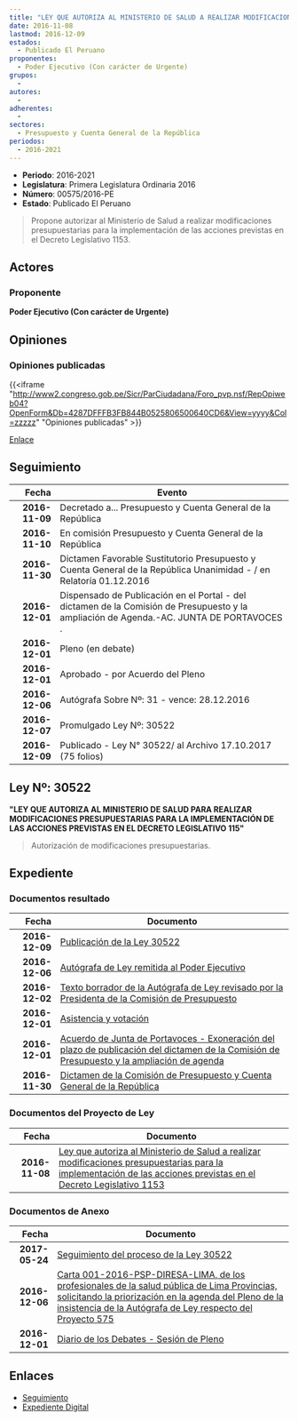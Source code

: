 ```yaml
---
title: "LEY QUE AUTORIZA AL MINISTERIO DE SALUD A REALIZAR MODIFICACIONES PRESUPUESTARIAS PARA LA IMPLEMENTACIÓN DE LAS ACCIONES PREVISTAS EN EL DECRETO LEGISLATIVO 1153"
date: 2016-11-08
lastmod: 2016-12-09
estados: 
  - Publicado El Peruano
proponentes: 
  - Poder Ejecutivo (Con carácter de Urgente)
grupos: 
  - 
autores: 
  - 
adherentes: 
  - 
sectores: 
  - Presupuesto y Cuenta General de la República
periodos: 
  - 2016-2021
---
```


- **Periodo**: 2016-2021
- **Legislatura**: Primera Legislatura Ordinaria 2016
- **Número**: 00575/2016-PE
- **Estado**: Publicado El Peruano

> Propone autorizar al Ministerio de Salud a realizar modificaciones presupuestarias para la implementación de las acciones previstas en el Decreto Legislativo 1153.


## Actores

### Proponente

**Poder Ejecutivo (Con carácter de Urgente)**


## Opiniones

### Opiniones publicadas

{{<iframe "http://www2.congreso.gob.pe/Sicr/ParCiudadana/Foro_pvp.nsf/RepOpiweb04?OpenForm&Db=4287DFFFB3FB844B0525806500640CD6&View=yyyy&Col=zzzzz" "Opiniones publicadas" >}}

[Enlace](http://www2.congreso.gob.pe/Sicr/ParCiudadana/Foro_pvp.nsf/RepOpiweb04?OpenForm&Db=4287DFFFB3FB844B0525806500640CD6&View=yyyy&Col=zzzzz)

## Seguimiento

| Fecha | Evento |
|------:|--------|
| **2016-11-09** | Decretado a... Presupuesto y Cuenta General de la República|
| **2016-11-10** | En comisión Presupuesto y Cuenta General de la República|
| **2016-11-30** | Dictamen Favorable Sustitutorio Presupuesto y Cuenta General de la República Unanimidad - / en Relatoría 01.12.2016|
| **2016-12-01** | Dispensado de Publicación en el Portal - del dictamen de la Comisión de Presupuesto y la ampliación de Agenda.-AC. JUNTA DE PORTAVOCES .|
| **2016-12-01** | Pleno (en debate)|
| **2016-12-01** | Aprobado - por Acuerdo del Pleno|
| **2016-12-06** | Autógrafa Sobre Nº: 31 - vence: 28.12.2016|
| **2016-12-07** | Promulgado Ley Nº: 30522|
| **2016-12-09** | Publicado - Ley N° 30522/ al Archivo 17.10.2017 (75 folios)|

## Ley Nº: 30522

**"LEY QUE AUTORIZA AL MINISTERIO DE SALUD PARA REALIZAR MODIFICACIONES PRESUPUESTARIAS PARA LA IMPLEMENTACIÓN DE LAS ACCIONES PREVISTAS EN EL DECRETO LEGISLATIVO 115"**

> Autorización de modificaciones presupuestarias.


## Expediente


### Documentos resultado

| Fecha | Documento |
|------:|--------|
| **2016-12-09** | [Publicación de la Ley 30522](http://www.leyes.congreso.gob.pe/Documentos/2016_2021/ADLP/Normas_Legales/30522-LEY.pdf) |
| **2016-12-06** | [Autógrafa de Ley remitida al Poder Ejecutivo](http://www.leyes.congreso.gob.pe/Documentos/2016_2021/ADLP/Texto_Aprobado/AU0057520161206.pdf) |
| **2016-12-02** | [Texto borrador de la Autógrafa de Ley revisado por la Presidenta de la Comisión de Presupuesto](http://www.leyes.congreso.gob.pe/Documentos/2016_2021/Texto_Borrador_de_Autografa/BAU0057520161205.PDF) |
| **2016-12-01** | [Asistencia y votación](http://www.leyes.congreso.gob.pe/Documentos/2016_2021/Asistencia_y_Votacion/Proyectos_de_Ley/AV0057520161201..pdf) |
| **2016-12-01** | [Acuerdo de Junta de Portavoces - Exoneración del plazo de publicación del dictamen de la Comisión de Presupuesto y la ampliación de agenda](http://www.leyes.congreso.gob.pe/Documentos/2016_2021/Acuerdos/Junta_Portavoces/AJP0057520161201.pdf) |
| **2016-11-30** | [Dictamen de la Comisión de Presupuesto y Cuenta General de la República](http://www.leyes.congreso.gob.pe/Documentos/2016_2021/Dictamenes/Proyectos_de_Ley/00575DC17MAY20161130..pdf) |

### Documentos del Proyecto de Ley

| Fecha | Documento |
|------:|--------|
| **2016-11-08** | [Ley que autoriza al Ministerio de Salud a realizar modificaciones presupuestarias para la implementación de las acciones previstas en el Decreto Legislativo 1153](http://www.leyes.congreso.gob.pe/Documentos/2016_2021/Proyectos_de_Ley_y_de_Resoluciones_Legislativas/PL0057520161108..pdf) |

### Documentos de Anexo

| Fecha | Documento |
|------:|--------|
| **2017-05-24** | [Seguimiento del proceso de la Ley 30522](http://www.leyes.congreso.gob.pe/Documentos/2016_2021/Seguimiento_de_Proyectos_de_Ley/00575PL20170524.PDF) |
| **2016-12-06** | [Carta 001-2016-PSP-DIRESA-LIMA, de los profesionales de la salud pública de Lima Provincias, solicitando la priorización en la agenda del Pleno de la insistencia de la Autógrafa de Ley respecto del Proyecto 575](http://www.leyes.congreso.gob.pe/Documentos/2016_2021/Oficios/Congresistas/CARTA-001-2016-PSP-DIRESA.PDF) |
| **2016-12-01** | [Diario de los Debates - Sesión de Pleno](http://www.leyes.congreso.gob.pe/Documentos/2016_2021/ADLP/Diario_Debates/30522_DD.pdf) |

## Enlaces 

- [Seguimiento](http://www2.congreso.gob.pe/Sicr/TraDocEstProc/CLProLey2016.nsf/f7fff46988ca05b1052578e100829cc7/4031feb6ffb5df34052580650068c266?OpenDocument)
- [Expediente Digital](http://www2.congreso.gob.pe/Sicr/TraDocEstProc/CLProLey2016.nsf/f7fff46988ca05b1052578e100829cc7/4031feb6ffb5df34052580650068c266?OpenDocument&Click=05257FB7005EB655.eb71d0cf91d8294e05256cdf006b5706/$Body/0.1C6C)
